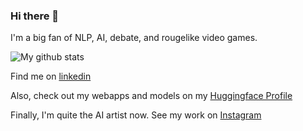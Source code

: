 ### Hi there 👋

I'm a big fan of NLP, AI, debate, and rougelike video games. 


![My github stats](https://github-readme-stats.vercel.app/api?username=Hellisotherpeople)


Find me on [linkedin](https://www.linkedin.com/in/allen-roush-27721011b/)

Also, check out my webapps and models on my [Huggingface Profile](https://huggingface.co/Hellisotherpeople)

Finally, I'm quite the AI artist now. See my work on [Instagram](https://www.instagram.com/coplandartstudios/)


<!--
**Hellisotherpeople/Hellisotherpeople** is a ✨ _special_ ✨ repository because its `README.md` (this file) appears on your GitHub profile.

Here are some ideas to get you started:

- 🔭 I’m currently working on ...
- 🌱 I’m currently learning ...
- 👯 I’m looking to collaborate on ...
- 🤔 I’m looking for help with ...
- 💬 Ask me about ...
- 📫 How to reach me: ...
- 😄 Pronouns: ...
- ⚡ Fun fact: ...
-->
